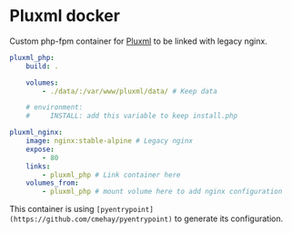 # Pluxml docker

Custom php-fpm container for [Pluxml](http://www.pluxml.org/) to be linked with legacy nginx.

```yaml
pluxml_php:
    build: .

    volumes:
        - ./data/:/var/www/pluxml/data/ # Keep data

    # environment:
    #     INSTALL: add this variable to keep install.php

pluxml_nginx:
    image: nginx:stable-alpine # Legacy nginx
    expose:
        - 80
    links:
        - pluxml_php # Link container here
    volumes_from:
        - pluxml_php # mount volume here to add nginx configuration

```

This container is using `[pyentrypoint](https://github.com/cmehay/pyentrypoint)` to generate its configuration.
